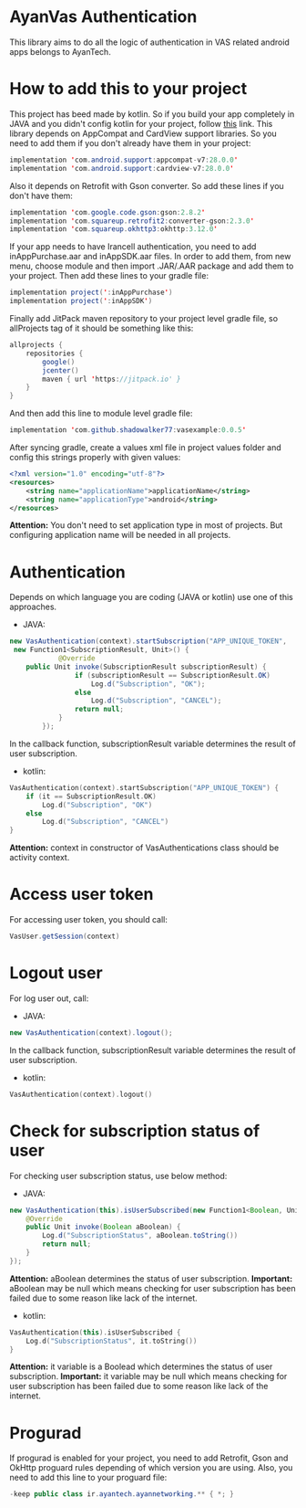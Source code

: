 # AyanVas Authentication
This library aims to do all the logic of authentication in VAS related android apps belongs to AyanTech.

# How to add this to your project
This project has beed made by kotlin. So if you build your app completely in JAVA and you didn't config kotlin for your project, follow [this](https://developer.android.com/studio/projects/add-kotlin) link.
This library depends on AppCompat and CardView support libraries. So you need to add them if you don't already have them in your project:
```java
implementation 'com.android.support:appcompat-v7:28.0.0'  
implementation 'com.android.support:cardview-v7:28.0.0'
```
Also it depends on Retrofit with Gson converter. So add these lines if you don't have them:
```java
implementation 'com.google.code.gson:gson:2.8.2'  
implementation 'com.squareup.retrofit2:converter-gson:2.3.0'  
implementation 'com.squareup.okhttp3:okhttp:3.12.0'
```
If your app needs to have Irancell authentication, you need to add inAppPurchase.aar and inAppSDK.aar files. In order to add them, from new menu, choose module and then import .JAR/.AAR package and add them to your project. Then add these lines to your gradle file:
```java
implementation project(':inAppPurchase')  
implementation project(':inAppSDK')
```
Finally add JitPack maven repository to your project level gradle file, so allProjects tag of it should be something like this:
```java
allprojects {  
    repositories {  
        google()  
        jcenter()  
        maven { url 'https://jitpack.io' }  
    }  
}
```
And then add this line to module level gradle file:
```java
implementation 'com.github.shadowalker77:vasexample:0.0.5'
```
After syncing gradle, create a values xml file in project values folder and config this strings properly with given values:
```xml
<?xml version="1.0" encoding="utf-8"?>
<resources>
    <string name="applicationName">applicationName</string>
    <string name="applicationType">android</string>
</resources>
```
**Attention:** You don't need to set application type in most of projects. But configuring application name will be needed in all projects.
# Authentication
Depends on which language you are coding (JAVA or kotlin) use one of this approaches.
* JAVA:
```java
new VasAuthentication(context).startSubscription("APP_UNIQUE_TOKEN",
 new Function1<SubscriptionResult, Unit>() {
            @Override
    public Unit invoke(SubscriptionResult subscriptionResult) {
                if (subscriptionResult == SubscriptionResult.OK)
                    Log.d("Subscription", "OK");
                else
                    Log.d("Subscription", "CANCEL");
                return null;
            }
        });
```
In the callback function, subscriptionResult variable determines the result of user subscription.
* kotlin:
```kotlin
VasAuthentication(context).startSubscription("APP_UNIQUE_TOKEN") {
    if (it == SubscriptionResult.OK)
        Log.d("Subscription", "OK")
    else
        Log.d("Subscription", "CANCEL")
}
```
**Attention:** context in constructor of VasAuthentications class should be activity context.
# Access user token
For accessing user token, you should call:
```java
VasUser.getSession(context)
```
# Logout user
For log user out, call:
* JAVA:
```java
new VasAuthentication(context).logout();
```
In the callback function, subscriptionResult variable determines the result of user subscription.
* kotlin:
```kotlin
VasAuthentication(context).logout()
```
# Check for subscription status of user
For checking user subscription status, use below method:
* JAVA:
```java
new VasAuthentication(this).isUserSubscribed(new Function1<Boolean, Unit>() {
    @Override
    public Unit invoke(Boolean aBoolean) {
        Log.d("SubscriptionStatus", aBoolean.toString())
        return null;
    }
});
```
**Attention:** aBoolean determines the status of user subscription.
**Important:** aBoolean may be null which means checking for user subscription has been failed due to some reason like lack of the internet.

* kotlin:
```kotlin
VasAuthentication(this).isUserSubscribed {
    Log.d("SubscriptionStatus", it.toString())
}
```
**Attention:** it variable is a Boolead which determines the status of user subscription.
**Important:** it variable may be null which means checking for user subscription has been failed due to some reason like lack of the internet.
# Progurad
If progurad is enabled for your project, you need to add Retrofit, Gson and OkHttp proguard rules depending of which version you are using. Also, you need to add this line to your proguard file:
```java
-keep public class ir.ayantech.ayannetworking.** { *; }
```